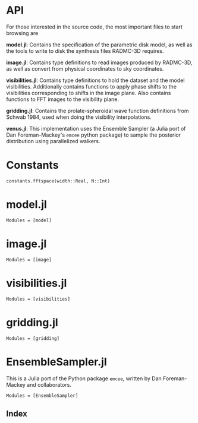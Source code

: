 # API

For those interested in the source code, the most important files to start browsing are

**model.jl**: Contains the specification of the parametric disk model, as well as the tools to write to disk the synthesis files RADMC-3D requires.

**image.jl**: Contains type definitions to read images produced by RADMC-3D, as well as convert from physical coordinates to sky coordinates.

**visibilities.jl**: Contains type definitions to hold the dataset and the model visibilities. Additionally contains functions to apply phase shifts to the visibilities corresponding to shifts in the image plane. Also contains functions to FFT images to the visibility plane.

**gridding.jl**: Contains the prolate-spheroidal wave function definitions from Schwab 1984, used when doing the visibility interpolations.

**venus.jl**: This implementation uses the Ensemble Sampler (a Julia port of Dan Foreman-Mackey's `emcee` python package) to sample the posterior distribution using parallelized walkers.


# Constants

```@docs
constants.fftspace(width::Real, N::Int)
```

# model.jl

```@autodocs
Modules = [model]
```

# image.jl

```@autodocs
Modules = [image]
```

# visibilities.jl

```@autodocs
Modules = [visibilities]
```

# gridding.jl

```@autodocs
Modules = [gridding]
```

# EnsembleSampler.jl

This is a Julia port of the Python package `emcee`, written by Dan Foreman-Mackey and collaborators.

```@autodocs
Modules = [EnsembleSampler]
```


## Index
```@index
```
